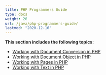 ```yaml
---
title: PHP Programmers Guide
type: docs
weight: 20
url: /java/php-programmers-guide/
lastmod: "2020-12-16"
---
```


**This section includes the following topics:**

- [Working with Document Conversion in PHP](/pdf/java/working-with-document-conversion-in-php/)
- [Working with Document Object in PHP](/pdf/java/working-with-document-object-in-php/)
- [Working with Pages in PHP](/pdf/java/working-with-pages-in-php/)
- [Working with Text in PHP](/pdf/java/working-with-text-in-php/)
